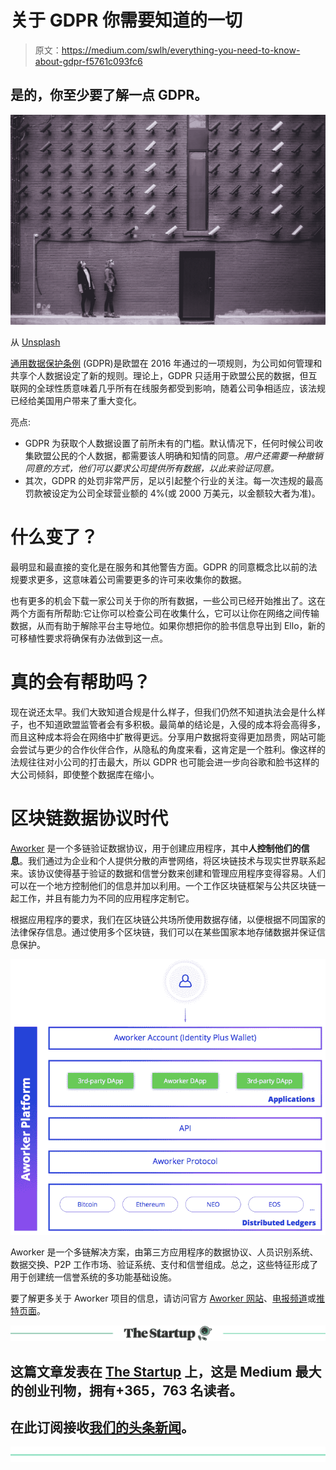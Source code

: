 # 关于 GDPR 你需要知道的一切

> 原文：<https://medium.com/swlh/everything-you-need-to-know-about-gdpr-f5761c093fc6>

## 是的，你至少要了解一点 GDPR。

![](img/ab4792ecd68afc89726e759be2c1b64d.png)

从 [Unsplash](https://unsplash.com/photos/fPxOowbR6ls)

[通用数据保护条例](https://gdpr-info.eu/) (GDPR)是欧盟在 2016 年通过的一项规则，为公司如何管理和共享个人数据设定了新的规则。理论上，GDPR 只适用于欧盟公民的数据，但互联网的全球性质意味着几乎所有在线服务都受到影响，随着公司争相适应，该法规已经给美国用户带来了重大变化。

亮点:

*   GDPR 为获取个人数据设置了前所未有的门槛。默认情况下，任何时候公司收集欧盟公民的个人数据，都需要该人明确和知情的同意。*用户还需要一种撤销同意的方式，他们可以要求公司提供所有数据，以此来验证同意。*
*   其次，GDPR 的处罚非常严厉，足以引起整个行业的关注。每一次违规的最高罚款被设定为公司全球营业额的 4%(或 2000 万美元，以金额较大者为准)。

# 什么变了？

最明显和最直接的变化是在服务和其他警告方面。GDPR 的同意概念比以前的法规要求更多，这意味着公司需要更多的许可来收集你的数据。

也有更多的机会下载一家公司关于你的所有数据，一些公司已经开始推出了。这在两个方面有所帮助:它让你可以检查公司在收集什么，它可以让你在网络之间传输数据，从而有助于解除平台主导地位。如果你想把你的脸书信息导出到 Ello，新的可移植性要求将确保有办法做到这一点。

# 真的会有帮助吗？

现在说还太早。我们大致知道合规是什么样子，但我们仍然不知道执法会是什么样子，也不知道欧盟监管者会有多积极。最简单的结论是，入侵的成本将会高得多，而且这种成本将会在网络中扩散得更远。分享用户数据将变得更加昂贵，网站可能会尝试与更少的合作伙伴合作，从隐私的角度来看，这肯定是一个胜利。像这样的法规往往对小公司的打击最大，所以 GDPR 也可能会进一步向谷歌和脸书这样的大公司倾斜，即使整个数据库在缩小。

# 区块链数据协议时代

[Aworker](https://aworker.io/) 是一个多链验证数据协议，用于创建应用程序，其中**人控制他们的信息**。我们通过为企业和个人提供分散的声誉网络，将区块链技术与现实世界联系起来。该协议使得基于验证的数据和信誉分数来创建和管理应用程序变得容易。人们可以在一个地方控制他们的信息并加以利用。一个工作区块链框架与公共区块链一起工作，并且有能力为不同的应用程序定制它。

根据应用程序的要求，我们在区块链公共场所使用数据存储，以便根据不同国家的法律保存信息。通过使用多个区块链，我们可以在某些国家本地存储数据并保证信息保护。

![](img/5073100ebe5c68d31e8f6b7ef049f042.png)

Aworker 是一个多链解决方案，由第三方应用程序的数据协议、人员识别系统、数据交换、P2P 工作市场、验证系统、支付和信誉组成。总之，这些特征形成了用于创建统一信誉系统的多功能基础设施。

要了解更多关于 Aworker 项目的信息，请访问官方 [Aworker 网站](https://aworker.io/)、[电报频道](http://t.me/aworkerio)或[推特页面](https://twitter.com/aworkerio)。

[![](img/308a8d84fb9b2fab43d66c117fcc4bb4.png)](https://medium.com/swlh)

## 这篇文章发表在 [The Startup](https://medium.com/swlh) 上，这是 Medium 最大的创业刊物，拥有+365，763 名读者。

## 在此订阅接收[我们的头条新闻](http://growthsupply.com/the-startup-newsletter/)。

[![](img/b0164736ea17a63403e660de5dedf91a.png)](https://medium.com/swlh)